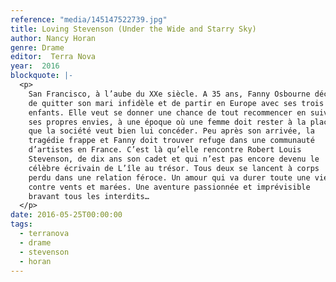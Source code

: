 ```yaml
---
reference: "media/145147522739.jpg"
title: Loving Stevenson (Under the Wide and Starry Sky)
author: Nancy Horan
genre: Drame
editor:  Terra Nova
year:  2016
blockquote: |-
  <p>
    San Francisco, à l’aube du XXe siècle. A 35 ans, Fanny Osbourne décide
    de quitter son mari infidèle et de partir en Europe avec ses trois
    enfants. Elle veut se donner une chance de tout recommencer en suivant
    ses propres envies, à une époque où une femme doit rester à la place
    que la société veut bien lui concéder. Peu après son arrivée, la
    tragédie frappe et Fanny doit trouver refuge dans une communauté
    d’artistes en France. C’est là qu’elle rencontre Robert Louis
    Stevenson, de dix ans son cadet et qui n’est pas encore devenu le
    célèbre écrivain de L’île au trésor. Tous deux se lancent à corps
    perdu dans une relation féroce. Un amour qui va durer toute une vie,
    contre vents et marées. Une aventure passionnée et imprévisible
    bravant tous les interdits…
  </p>
date: 2016-05-25T00:00:00
tags:
  - terranova
  - drame
  - stevenson
  - horan
---
```

